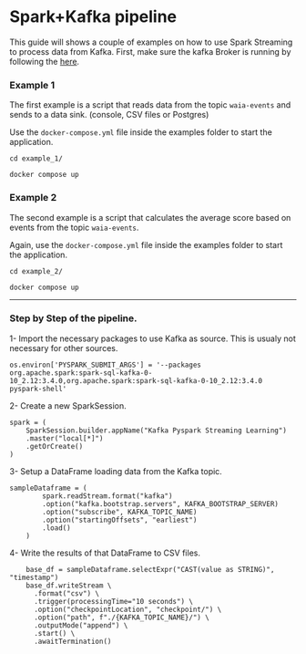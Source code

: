 # Spark+Kafka pipeline

This guide will shows a couple of examples on how to use Spark Streaming to process data from Kafka.
First, make sure the kafka Broker is running by following the [here](https://github.com/andre-rodrigues/kafka_spark/blob/main/kafka/README.md).


### Example 1

The first example is a script that reads data from the topic `waia-events` and sends to a data sink. (console, CSV files or Postgres)

Use the `docker-compose.yml` file inside the examples folder to start the application.

```
cd example_1/

docker compose up
```

### Example 2

The second example is a script that calculates the average score based on events from the topic `waia-events`.

Again, use the `docker-compose.yml` file inside the examples folder to start the application.

```
cd example_2/

docker compose up
```

-----------------------------------

### Step by Step of the pipeline.
1- Import the necessary packages to use Kafka as source. This is usualy not necessary for other sources.
```
os.environ['PYSPARK_SUBMIT_ARGS'] = '--packages org.apache.spark:spark-sql-kafka-0-10_2.12:3.4.0,org.apache.spark:spark-sql-kafka-0-10_2.12:3.4.0 pyspark-shell'

```

2- Create a new SparkSession.
```
spark = (
    SparkSession.builder.appName("Kafka Pyspark Streaming Learning")
    .master("local[*]")
    .getOrCreate()
)
```

3- Setup a DataFrame loading data from the Kafka topic.
```
sampleDataframe = (
        spark.readStream.format("kafka")
        .option("kafka.bootstrap.servers", KAFKA_BOOTSTRAP_SERVER)
        .option("subscribe", KAFKA_TOPIC_NAME)
        .option("startingOffsets", "earliest")
        .load()
    )
```

4- Write the results of that DataFrame to CSV files.
```
    base_df = sampleDataframe.selectExpr("CAST(value as STRING)", "timestamp")
    base_df.writeStream \
      .format("csv") \
      .trigger(processingTime="10 seconds") \
      .option("checkpointLocation", "checkpoint/") \
      .option("path", f"./{KAFKA_TOPIC_NAME}/") \
      .outputMode("append") \
      .start() \
      .awaitTermination()
```